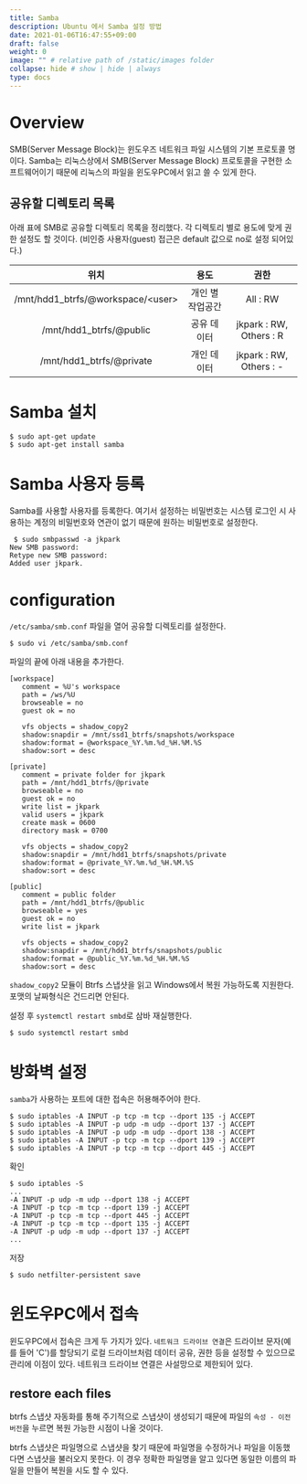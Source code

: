```yaml
---
title: Samba
description: Ubuntu 에서 Samba 설정 방법
date: 2021-01-06T16:47:55+09:00
draft: false
weight: 0
image: "" # relative path of /static/images folder
collapse: hide # show | hide | always
type: docs
---
```


# Overview

SMB(Server Message Block)는 윈도우즈 네트워크 파일 시스템의 기본 프로토콜 명이다. Samba는 리눅스상에서 SMB(Server Message Block) 프로토콜을 구현한 소프트웨어이기 때문에 리눅스의 파일을 윈도우PC에서 읽고 쓸 수 있게 한다.

## 공유할 디렉토리 목록

아래 표에 SMB로 공유할 디렉토리 목록을 정리했다. 각 디렉토리 별로 용도에 맞게 권한 설정도 할 것이다. (비인증 사용자(guest) 접근은 default 값으로 no로 설정 되어있다.)

|위치|용도|권한|
|:---:|:-----:|:---:|
|/mnt/hdd1_btrfs/@workspace/\<user\>|개인 별 작업공간|All : RW|
|/mnt/hdd1_btrfs/@public|공유 데이터|jkpark : RW, Others : R|
|/mnt/hdd1_btrfs/@private|개인 데이터|jkpark : RW, Others : -|

# Samba 설치

```
$ sudo apt-get update
$ sudo apt-get install samba
```

# Samba 사용자 등록

Samba를 사용할 사용자를 등록한다. 여기서 설정하는 비밀번호는 시스템 로그인 시 사용하는 계정의 비밀번호와 연관이 없기 때문에 원하는 비밀번호로 설정한다.

```
 $ sudo smbpasswd -a jkpark
New SMB password:
Retype new SMB password:
Added user jkpark.
```

# configuration

`/etc/samba/smb.conf` 파일을 열어 공유할 디렉토리를 설정한다.

```
$ sudo vi /etc/samba/smb.conf
```

파일의 끝에 아래 내용을 추가한다. 

```
[workspace]
   comment = %U's workspace
   path = /ws/%U
   browseable = no
   guest ok = no

   vfs objects = shadow_copy2
   shadow:snapdir = /mnt/ssd1_btrfs/snapshots/workspace
   shadow:format = @workspace_%Y.%m.%d_%H.%M.%S
   shadow:sort = desc

[private]
   comment = private folder for jkpark
   path = /mnt/hdd1_btrfs/@private
   browseable = no
   guest ok = no
   write list = jkpark
   valid users = jkpark
   create mask = 0600
   directory mask = 0700

   vfs objects = shadow_copy2
   shadow:snapdir = /mnt/hdd1_btrfs/snapshots/private
   shadow:format = @private_%Y.%m.%d_%H.%M.%S
   shadow:sort = desc

[public]
   comment = public folder
   path = /mnt/hdd1_btrfs/@public
   browseable = yes
   guest ok = no
   write list = jkpark

   vfs objects = shadow_copy2
   shadow:snapdir = /mnt/hdd1_btrfs/snapshots/public
   shadow:format = @public_%Y.%m.%d_%H.%M.%S
   shadow:sort = desc

```

`shadow_copy2` 모듈이 Btrfs 스냅샷을 읽고 Windows에서 복원 가능하도록 지원한다. 포맷의 날짜형식은 건드리면 안된다.

설정 후 `systemctl restart smbd`로 삼바 재실행한다.

```
$ sudo systemctl restart smbd
```

# 방화벽 설정

`samba`가 사용하는 포트에 대한 접속은 허용해주어야 한다. 

```
$ sudo iptables -A INPUT -p tcp -m tcp --dport 135 -j ACCEPT
$ sudo iptables -A INPUT -p udp -m udp --dport 137 -j ACCEPT
$ sudo iptables -A INPUT -p udp -m udp --dport 138 -j ACCEPT
$ sudo iptables -A INPUT -p tcp -m tcp --dport 139 -j ACCEPT
$ sudo iptables -A INPUT -p tcp -m tcp --dport 445 -j ACCEPT
```

확인

```
$ sudo iptables -S
...
-A INPUT -p udp -m udp --dport 138 -j ACCEPT
-A INPUT -p tcp -m tcp --dport 139 -j ACCEPT
-A INPUT -p tcp -m tcp --dport 445 -j ACCEPT
-A INPUT -p tcp -m tcp --dport 135 -j ACCEPT
-A INPUT -p udp -m udp --dport 137 -j ACCEPT
...
```

저장

```
$ sudo netfilter-persistent save
```

# 윈도우PC에서 접속

윈도우PC에서 접속은 크게 두 가지가 있다. `네트워크 드라이브 연결`은 드라이브 문자(예를 들어 'C')를 할당되기 로컬 드라이브처럼 데이터 공유, 권한 등을 설정할 수 있으므로 관리에 이점이 있다. 네트워크 드라이브 연결은 사설망으로 제한되어 있다.


## restore each files

btrfs 스냅샷 자동화를 통해 주기적으로 스냅샷이 생성되기 때문에 파일의 `속성 - 이전 버전`을 누르면 복원 가능한 시점이 나올 것이다.

btrfs 스냅샷은 파일명으로 스냅샷을 찾기 때문에 파일명을 수정하거나 파일을 이동했다면 스냅샷을 불러오지 못한다. 이 경우 정확한 파일명을 알고 있다면 동일한 이름의 파일을 만들어 복원을 시도 할 수 있다.